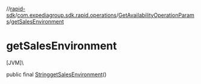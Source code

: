 //[rapid-sdk](../../../index.md)/[com.expediagroup.sdk.rapid.operations](../index.md)/[GetAvailabilityOperationParams](index.md)/[getSalesEnvironment](get-sales-environment.md)

# getSalesEnvironment

[JVM]\

public final [String](https://docs.oracle.com/javase/8/docs/api/java/lang/String.html)[getSalesEnvironment](get-sales-environment.md)()
